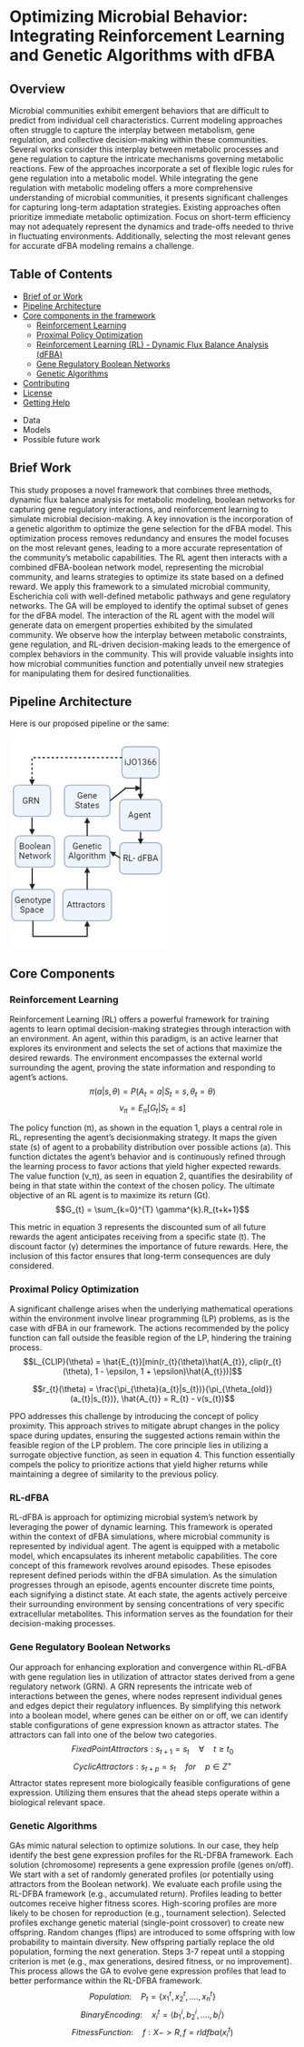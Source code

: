 # Optimizing Microbial Behavior: Integrating Reinforcement Learning and Genetic Algorithms with dFBA

## Overview
Microbial communities exhibit emergent behaviors that are difficult to predict from individual cell characteristics. Current modeling approaches often struggle to capture the interplay between metabolism, gene regulation, and collective decision-making within these communities. Several works consider this interplay between metabolic processes and gene regulation to capture the intricate mechanisms governing metabolic reactions. Few of the approaches incorporate a set of flexible logic rules for gene regulation into a metabolic model. While integrating the gene regulation with metabolic modeling offers a more comprehensive understanding of microbial communities, it presents significant challenges for capturing long-term adaptation strategies. Existing approaches often prioritize immediate metabolic optimization. Focus on short-term efficiency may not adequately represent the dynamics and trade-offs needed to thrive in fluctuating environments. Additionally, selecting the most relevant genes for accurate dFBA modeling remains a challenge.

## Table of Contents
* [Brief of or Work](#brief-work)
* [Pipeline Architecture](#pipeline-architecture)
* [Core components in the framework](#core-components)
    * [Reinforcement Learning](#reinforcement-learning)
    * [ Proximal Policy Optimization](#proximal-policy-optimization)
    * [Reinforcement Learning (RL) - Dynamic Flux Balance Analysis (dFBA)](#rl-dfba)
    * [Gene Regulatory Boolean Networks](#gene-regulatory-boolean-networks)
    * [Genetic Algorithms](#genetic-algorithms)
* [Contributing](optional)
* [License](#license)
* [Getting Help](#getting-help)
- Data
- Models
- Possible future work

## Brief Work
This study proposes a novel framework that combines three methods, dynamic flux balance
analysis for metabolic modeling, boolean networks for capturing gene regulatory interactions,
and reinforcement learning to simulate microbial decision-making. A key innovation is the
incorporation of a genetic algorithm to optimize the gene selection for the dFBA model. This
optimization process removes redundancy and ensures the model focuses on the most relevant
genes, leading to a more accurate representation of the community’s metabolic capabilities.
The RL agent then interacts with a combined dFBA-boolean network model, representing the
microbial community, and learns strategies to optimize its state based on a defined reward.
We apply this framework to a simulated microbial community, Escherichia coli with well-defined
metabolic pathways and gene regulatory networks. The GA will be employed to identify the
optimal subset of genes for the dFBA model. The interaction of the RL agent with the model will
generate data on emergent properties exhibited by the simulated community. We observe how the
interplay between metabolic constraints, gene regulation, and RL-driven decision-making leads
to the emergence of complex behaviors in the community. This will provide valuable insights
into how microbial communities function and potentially unveil new strategies for manipulating
them for desired functionalities.

## Pipeline Architecture
Here is our proposed pipeline or the same:

![The flowchart of the described module](https://github.com/anshul-2010/Computational-Systems-Biology/blob/main/images/display/Flowchart.jpg)

## Core Components
### Reinforcement Learning
Reinforcement Learning (RL) offers a powerful framework for training agents to learn optimal decision-making strategies through interaction with an environment. An agent, within this paradigm, is an active learner that explores its environment and selects the set of actions that maximize the desired rewards. The environment encompasses the external world surrounding the agent, proving the state information and responding to agent’s actions. 
$$\pi(a|s, \theta) = P(A_{t} = a | S_{t} = s, \theta_{t} = \theta)$$
$$v_{\pi} = E_{\pi}[G_{t}|S_{t} = s]$$

The policy function (π), as shown in the equation 1, plays a central role in RL, representing the agent’s decisionmaking strategy. It maps the given state (s) of agent to a probability distribution over possible actions (a). This function dictates the agent’s behavior and is continuously refined through the learning process to favor actions that yield higher expected rewards. The value function (v_π), as seen in equation 2, quantifies the desirability of being in that state within the context of the chosen policy. The ultimate objective of an RL agent is to maximize its return (Gt).
$$G_{t} = \sum_{k=0}^{T} \gamma^{k}.R_{t+k+1}$$

This metric in equation 3 represents the discounted sum of all future rewards the agent anticipates receiving from a specific state (t). The discount factor (γ) determines the importance of future rewards. Here, the inclusion of this factor ensures that long-term consequences are duly considered.

### Proximal Policy Optimization
A significant challenge arises when the underlying mathematical operations within the environment involve linear programming (LP) problems, as is the case with dFBA in our framework. The actions recommended by the policy function can fall outside the feasible region of the LP, hindering the training process.
$$L_{CLIP}(\theta) =  \hat{E_{t}}[min(r_{t}(\theta)\hat{A_{t}}, clip(r_{t}(\theta), 1 - \epsilon, 1 + \epsilon)\hat{A_{t}})]$$

$$r_{t}(\theta) = \frac{\pi_{\theta}(a_{t}|s_{t})}{\pi_{\theta_{old}}(a_{t}|s_{t})}, \hat{A_{t}} = R_{t} - v(s_{t})$$

PPO addresses this challenge by introducing the concept of policy proximity. This approach strives to mitigate abrupt changes in the policy space during updates, ensuring the suggested actions remain within the feasible region of the LP problem. The core principle lies in utilizing a surrogate objective function, as seen in equation 4. This function essentially compels the policy to prioritize actions that yield higher returns while maintaining a degree of similarity to the previous policy.

### RL-dFBA
RL-dFBA is approach for optimizing microbial system’s network by leveraging the power of dynamic learning. This framework is operated within the context of dFBA simulations, where microbial community is represented by individual agent. The agent is equipped with a metabolic model, which encapsulates its inherent metabolic capabilities. The core concept of this framework revolves around episodes. These episodes represent defined periods within the dFBA simulation. As the simulation progresses through an episode, agents encounter discrete time points, each signifying a distinct state. At each state, the agents actively perceive their surrounding environment by sensing concentrations of very specific extracellular metabolites. This information serves as the foundation for their decision-making processes.

### Gene Regulatory Boolean Networks
Our approach for enhancing exploration and convergence within RL-dFBA with gene regulation lies in utilization
of attractor states derived from a gene regulatory network (GRN). A GRN represents the intricate web of interactions
between the genes, where nodes represent individual genes and edges depict their regulatory influences. By simplifying this network into a boolean model, where genes can be either on or off, we can identify stable configurations of gene expression known as attractor states. The attractors can fall into one of the below two categories.
$$Fixed Point Attractors: s_{t+1} = s_{t} \quad \forall \quad t \geq t_{0}$$
$$Cyclic Attractors: s_{t+p} = s_{t} \quad for \quad p \in Z^{+}$$
Attractor states represent more biologically feasible configurations of gene expression. Utilizing them ensures that the ahead steps operate within a biological relevant space.

### Genetic Algorithms
GAs mimic natural selection to optimize solutions. In our case, they help identify the best gene expression profiles for the RL-DFBA framework. Each solution (chromosome) represents a gene expression profile (genes on/off). We start with a set of randomly generated profiles (or potentially using attractors from the Boolean network). We evaluate each profile using the RL-DFBA framework (e.g., accumulated return). Profiles leading to better outcomes receive higher fitness scores. High-scoring profiles are more likely to be chosen for reproduction (e.g., tournament selection). Selected profiles exchange genetic material (single-point crossover) to create new offspring. Random changes (flips) are introduced to some offspring with low probability to maintain diversity. New offspring partially replace the old population, forming the next generation. Steps 3-7 repeat until a stopping criterion is met (e.g., max generations, desired fitness, or no improvement). This process allows the GA to evolve gene expression profiles that lead to better performance within the RL-DFBA framework.
$$Population: \quad P_{t} = \{x_{1}^{t}, x_{2}^{t}, ...., x_{n}^{t}\}$$
$$Binary Encoding: \quad x_{i}^{t} = \langle b_{1}^{i}, b_{2}^{i}, ...., b_{l}^{i} \rangle$$
$$Fitness Function: \quad f : X -> R, f = rldfba(x_{i}^{t})$$
